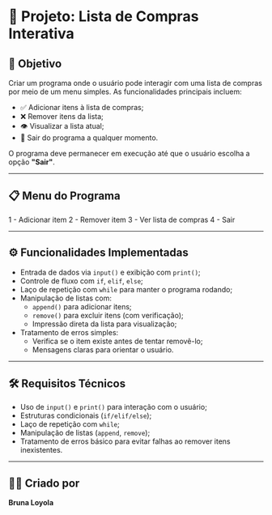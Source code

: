 # 🛒 Projeto: Lista de Compras Interativa

## 🎯 Objetivo

Criar um programa onde o usuário pode interagir com uma lista de compras por meio de um menu simples. As funcionalidades principais incluem:

- ✅ Adicionar itens à lista de compras;
- ❌ Remover itens da lista;
- 👁️ Visualizar a lista atual;
- 🚪 Sair do programa a qualquer momento.

O programa deve permanecer em execução até que o usuário escolha a opção **"Sair"**.

---

## 📋 Menu do Programa

1 - Adicionar item
2 - Remover item
3 - Ver lista de compras
4 - Sair


---

## ⚙️ Funcionalidades Implementadas

- Entrada de dados via `input()` e exibição com `print()`;
- Controle de fluxo com `if`, `elif`, `else`;
- Laço de repetição com `while` para manter o programa rodando;
- Manipulação de listas com:
  - `append()` para adicionar itens;
  - `remove()` para excluir itens (com verificação);
  - Impressão direta da lista para visualização;
- Tratamento de erros simples:
  - Verifica se o item existe antes de tentar removê-lo;
  - Mensagens claras para orientar o usuário.

---

## 🛠️ Requisitos Técnicos

- Uso de `input()` e `print()` para interação com o usuário;
- Estruturas condicionais (`if/elif/else`);
- Laço de repetição com `while`;
- Manipulação de listas (`append`, `remove`);
- Tratamento de erros básico para evitar falhas ao remover itens inexistentes.

---

## 👩‍💻 Criado por

**Bruna Loyola**  

